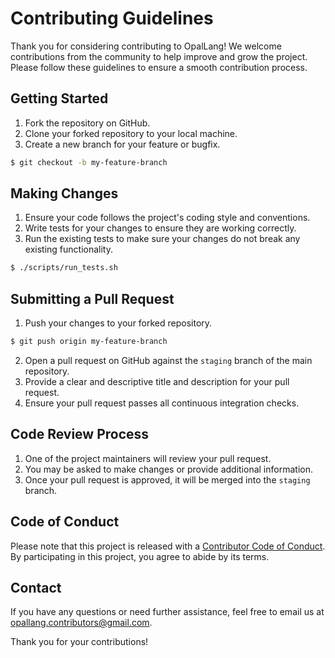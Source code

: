 # Contributing Guidelines

Thank you for considering contributing to OpalLang! We welcome contributions from the community to help improve and grow the project. Please follow these guidelines to ensure a smooth contribution process.

## Getting Started

1. Fork the repository on GitHub.
2. Clone your forked repository to your local machine.
3. Create a new branch for your feature or bugfix.

```sh
$ git checkout -b my-feature-branch
```

## Making Changes

1. Ensure your code follows the project's coding style and conventions.
2. Write tests for your changes to ensure they are working correctly.
3. Run the existing tests to make sure your changes do not break any existing functionality.

```sh
$ ./scripts/run_tests.sh
```

## Submitting a Pull Request

1. Push your changes to your forked repository.

```sh
$ git push origin my-feature-branch
```

2. Open a pull request on GitHub against the `staging` branch of the main repository.
3. Provide a clear and descriptive title and description for your pull request.
4. Ensure your pull request passes all continuous integration checks.

## Code Review Process

1. One of the project maintainers will review your pull request.
2. You may be asked to make changes or provide additional information.
3. Once your pull request is approved, it will be merged into the `staging` branch.

## Code of Conduct

Please note that this project is released with a [Contributor Code of Conduct](CODE_OF_CONDUCT.md). By participating in this project, you agree to abide by its terms.

## Contact

If you have any questions or need further assistance, feel free to email us at [opallang.contributors@gmail.com](mailto:opallang.contributors@gmail.com).

Thank you for your contributions!
